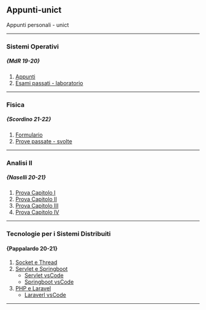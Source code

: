 ## Appunti-unict
Appunti personali - unict

---
### Sistemi Operativi
##### {MdR 19-20}
1. [Appunti](./Sistemi_Operativi/)
2. [Esami passati - laboratorio](https://github.com/aremi0/lab-os-unict)
---
### Fisica
##### {Scordino 21-22}
1. [Formulario](./Fisica/Formulario_v3.3.pdf)
2. [Prove passate - svolte](./Fisica/alcuniCompitiPassatiAssieme_soluzioni.pdf)
---
### Analisi II
##### {Naselli 20-21}
1. [Prova Capitolo I](./Analisi_II/AM2_P1.pdf)
2. [Prova Capitolo II](./Analisi_II/AM2_P2.pdf)
3. [Prova Capitolo III](./Analisi_II/AM2_P3.pdf)
4. [Prova Capitolo IV](./Analisi_II/AM2_P4.pdf)
---
### Tecnologie per i Sistemi Distribuiti
#### {Pappalardo 20-21}
1. [Socket e Thread](./TSDW/Socket_Thread/)
2. [Servlet e Springboot](./TSDW/Servlet_Springboot/)
    - [Servlet vsCode](./TSDW/Servlet_Springboot/Servlet%20(Server%20e%20Client)%20-%20HowTo.txt)
    - [Springboot vsCode](./TSDW/Servlet_Springboot/Springboot%20-%20HowTo.txt)
3. [PHP e Laravel](./TSDW/PHP_Laravel/)
    - [Laraverl vsCode](./TSDW/PHP_Laravel/HowTo%20-%20Laravel.txt)
---